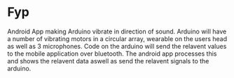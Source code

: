 # Fyp
Android App making Arduino vibrate in direction of sound.
Arduino will have a number of vibrating motors in a circular array, wearable on the users head as well as 3 microphones. Code on the arduino will send the relavent values to the mobile application over bluetooth.
The android app processes this and shows the relavent data aswell as send the relavent signals to the arduino.
